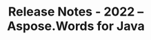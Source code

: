 ﻿---
title: Release Notes - 2022 – Aspose.Words for Java
articleTitle: Release Notes - 2022
linktitle: Release Notes - 2022
description: "Release Notes - 2022 – learn about the latest updates and fixes."
type: docs
weight: 8
url: /java/release-notes-2022/
---



